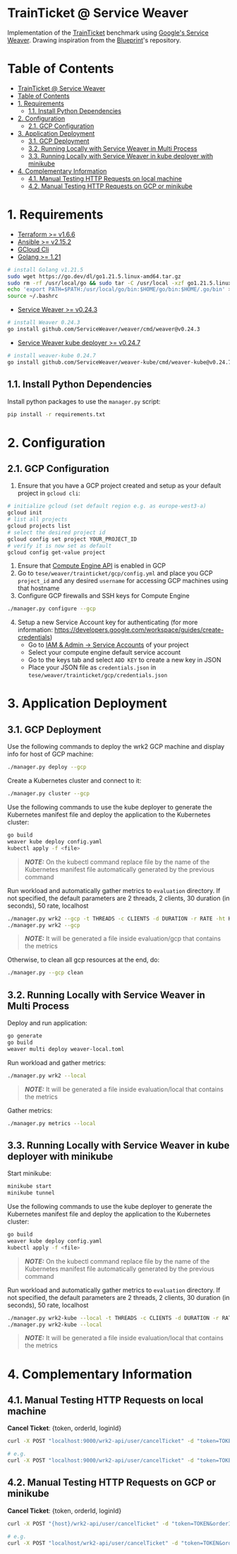 # TrainTicket @ Service Weaver

Implementation of the [TrainTicket](https://github.com/FudanSELab/train-ticket) benchmark using [Google's Service Weaver](https://serviceweaver.dev/). Drawing inspiration from the [Blueprint](https://gitlab.mpi-sws.org/cld/blueprint)'s repository.

# Table of Contents
- [TrainTicket @ Service Weaver](#trainticket--service-weaver)
- [Table of Contents](#table-of-contents)
- [1. Requirements](#1-requirements)
  - [1.1. Install Python Dependencies](#11-install-python-dependencies)
- [2. Configuration](#2-configuration)
  - [2.1. GCP Configuration](#21-gcp-configuration)
- [3. Application Deployment](#3-application-deployment)
  - [3.1. GCP Deployment](#31-gcp-deployment)
  - [3.2. Running Locally with Service Weaver in Multi Process](#32-running-locally-with-service-weaver-in-multi-process)
  - [3.3. Running Locally with Service Weaver in kube deployer with minikube](#33-running-locally-with-service-weaver-in-kube-deployer-with-minikube)
- [4. Complementary Information](#4-complementary-information)
  - [4.1. Manual Testing HTTP Requests on local machine](#41-manual-testing-http-requests-on-local-machine)
  - [4.2. Manual Testing HTTP Requests on GCP or minikube](#42-manual-testing-http-requests-on-gcp-or-minikube)


# 1. Requirements

- [Terraform >= v1.6.6](https://developer.hashicorp.com/terraform/tutorials/aws-get-started/install-cli)
- [Ansible >= v2.15.2](https://docs.ansible.com/ansible/latest/installation_guide/intro_installation.html)
- [GCloud Cli](https://cloud.google.com/sdk/docs/install)
- [Golang >= 1.21](https://go.dev/doc/install)
```zsh
# install Golang v1.21.5
sudo wget https://go.dev/dl/go1.21.5.linux-amd64.tar.gz
sudo rm -rf /usr/local/go && sudo tar -C /usr/local -xzf go1.21.5.linux-amd64.tar.gz
echo 'export PATH=$PATH:/usr/local/go/bin:$HOME/go/bin:$HOME/.go/bin' >> ~/.bashrc
source ~/.bashrc
```
- [Service Weaver >= v0.24.3](https://serviceweaver.dev/docs.html#installation)
```zsh
# install Weaver 0.24.3
go install github.com/ServiceWeaver/weaver/cmd/weaver@v0.24.3
```
- [Service Weaver kube deployer >= v0.24.7](https://serviceweaver.dev/docs.html#kube)
```zsh
# install weaver-kube 0.24.7
go install github.com/ServiceWeaver/weaver-kube/cmd/weaver-kube@v0.24.7
```


## 1.1. Install Python Dependencies

Install python packages to use the `manager.py` script:
```zsh
pip install -r requirements.txt
```


# 2. Configuration

## 2.1. GCP Configuration

1. Ensure that you have a GCP project created and setup as your default project in `gcloud cli`:
``` zsh
# initialize gcloud (set default region e.g. as europe-west3-a)
gcloud init
# list all projects
gcloud projects list
# select the desired project id
gcloud config set project YOUR_PROJECT_ID
# verify it is now set as default
gcloud config get-value project
```
1. Ensure that [Compute Engine API](https://console.cloud.google.com/marketplace/product/google/compute.googleapis.com) is enabled in GCP
2. Go to `tese/weaver/trainticket/gcp/config.yml` and place you GCP `project_id` and any desired `username` for accessing GCP machines using that hostname
3. Configure GCP firewalls and SSH keys for Compute Engine
``` zsh
./manager.py configure --gcp
```
4. Setup a new Service Account key for authenticating (for more information: https://developers.google.com/workspace/guides/create-credentials)
    - Go to [IAM & Admin -> Service Accounts](https://console.cloud.google.com/iam-admin/serviceaccounts) of your project
    - Select your compute engine default service account
    - Go to the keys tab and select `ADD KEY` to create a new key in JSON
    - Place your JSON file as `credentials.json` in `tese/weaver/trainticket/gcp/credentials.json`

# 3. Application Deployment

## 3.1. GCP Deployment

Use the following commands to deploy the wrk2 GCP machine and display info for host of GCP machine:
``` zsh
./manager.py deploy --gcp
```

Create a Kubernetes cluster and connect to it:
``` zsh
./manager.py cluster --gcp
```

Use the following commands to use the kube deployer to generate the Kubernetes manifest file and deploy the application to the Kubernetes cluster:
``` zsh
go build
weaver kube deploy config.yaml
kubectl apply -f <file>
```
> **_NOTE:_**  On the kubectl command replace file by the name of the Kubernetes manifest file automatically generated by the previous command

Run workload and automatically gather metrics to `evaluation` directory. If not specified, the default parameters are 2 threads, 2 clients, 30 duration (in seconds), 50 rate, localhost
``` zsh
./manager.py wrk2 --gcp -t THREADS -c CLIENTS -d DURATION -r RATE -ht HOST
./manager.py wrk2 --gcp
```

> **_NOTE:_**  It will be generated a file inside evaluation/gcp that contains the metrics


Otherwise, to clean all gcp resources at the end, do:

``` zsh
./manager.py --gcp clean
```


## 3.2. Running Locally with Service Weaver in Multi Process

Deploy and run application:
``` zsh
go generate
go build
weaver multi deploy weaver-local.toml
```

Run workload and gather metrics:

``` zsh
./manager.py wrk2 --local
```

> **_NOTE:_**  It will be generated a file inside evaluation/local that contains the metrics

Gather metrics:
``` zsh
./manager.py metrics --local
```

## 3.3. Running Locally with Service Weaver in kube deployer with minikube

Start minikube:
``` zsh
minikube start
minikube tunnel
```

Use the following commands to use the kube deployer to generate the Kubernetes manifest file and deploy the application to the Kubernetes cluster:
``` zsh
go build
weaver kube deploy config.yaml
kubectl apply -f <file>
```
> **_NOTE:_**  On the kubectl command replace file by the name of the Kubernetes manifest file automatically generated by the previous command

Run workload and automatically gather metrics to `evaluation` directory. If not specified, the default parameters are 2 threads, 2 clients, 30 duration (in seconds), 50 rate, localhost
``` zsh
./manager.py wrk2-kube --local -t THREADS -c CLIENTS -d DURATION -r RATE -ht HOST
./manager.py wrk2-kube --local
```

> **_NOTE:_**  It will be generated a file inside evaluation/local that contains the metrics

# 4. Complementary Information

## 4.1. Manual Testing HTTP Requests on local machine

**Cancel Ticket**: {token, orderId, loginId}

``` zsh
curl -X POST "localhost:9000/wrk2-api/user/cancelTicket" -d "token=TOKEN&orderId=ORDER_ID&loginId=LOGIN_ID"

# e.g.
curl -X POST "localhost:9000/wrk2-api/user/cancelTicket" -d "token=TOKEN&orderId=0&loginId=LOGIN_ID"
```

## 4.2. Manual Testing HTTP Requests on GCP or minikube

**Cancel Ticket**: {token, orderId, loginId}

``` zsh
curl -X POST "{host}/wrk2-api/user/cancelTicket" -d "token=TOKEN&orderId=ORDER_ID&loginId=LOGIN_ID"

# e.g.
curl -X POST "localhost/wrk2-api/user/cancelTicket" -d "token=TOKEN&orderId=0&loginId=LOGIN_ID"
```
